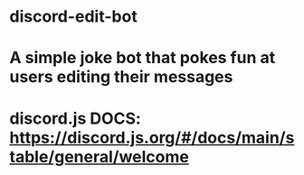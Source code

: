# discord-edit-bot 
# A simple joke bot that pokes fun at users editing their messages

# discord.js DOCS: https://discord.js.org/#/docs/main/stable/general/welcome